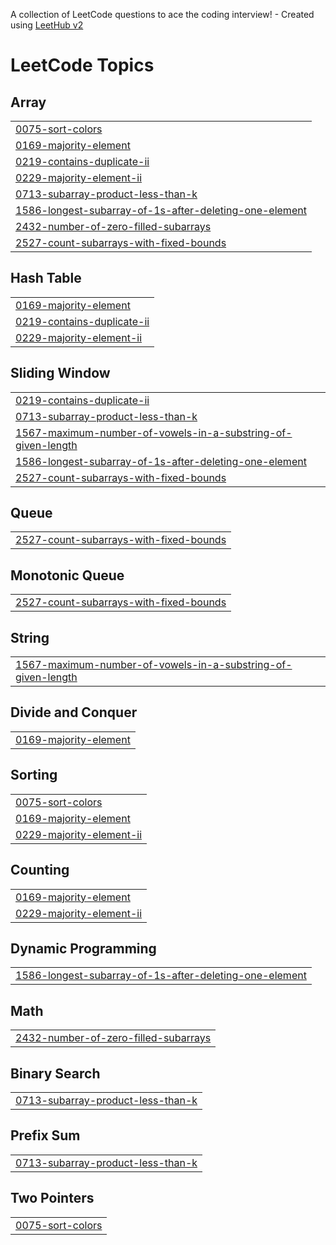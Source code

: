 A collection of LeetCode questions to ace the coding interview! - Created using [LeetHub v2](https://github.com/arunbhardwaj/LeetHub-2.0)
<!---LeetCode Topics Start-->
# LeetCode Topics
## Array
|  |
| ------- |
| [0075-sort-colors](https://github.com/jagdishrathod1302/Interview_DSA_Algo/tree/master/0075-sort-colors) |
| [0169-majority-element](https://github.com/jagdishrathod1302/Interview_DSA_Algo/tree/master/0169-majority-element) |
| [0219-contains-duplicate-ii](https://github.com/jagdishrathod1302/Interview_DSA_Algo/tree/master/0219-contains-duplicate-ii) |
| [0229-majority-element-ii](https://github.com/jagdishrathod1302/Interview_DSA_Algo/tree/master/0229-majority-element-ii) |
| [0713-subarray-product-less-than-k](https://github.com/jagdishrathod1302/Interview_DSA_Algo/tree/master/0713-subarray-product-less-than-k) |
| [1586-longest-subarray-of-1s-after-deleting-one-element](https://github.com/jagdishrathod1302/Interview_DSA_Algo/tree/master/1586-longest-subarray-of-1s-after-deleting-one-element) |
| [2432-number-of-zero-filled-subarrays](https://github.com/jagdishrathod1302/Interview_DSA_Algo/tree/master/2432-number-of-zero-filled-subarrays) |
| [2527-count-subarrays-with-fixed-bounds](https://github.com/jagdishrathod1302/Interview_DSA_Algo/tree/master/2527-count-subarrays-with-fixed-bounds) |
## Hash Table
|  |
| ------- |
| [0169-majority-element](https://github.com/jagdishrathod1302/Interview_DSA_Algo/tree/master/0169-majority-element) |
| [0219-contains-duplicate-ii](https://github.com/jagdishrathod1302/Interview_DSA_Algo/tree/master/0219-contains-duplicate-ii) |
| [0229-majority-element-ii](https://github.com/jagdishrathod1302/Interview_DSA_Algo/tree/master/0229-majority-element-ii) |
## Sliding Window
|  |
| ------- |
| [0219-contains-duplicate-ii](https://github.com/jagdishrathod1302/Interview_DSA_Algo/tree/master/0219-contains-duplicate-ii) |
| [0713-subarray-product-less-than-k](https://github.com/jagdishrathod1302/Interview_DSA_Algo/tree/master/0713-subarray-product-less-than-k) |
| [1567-maximum-number-of-vowels-in-a-substring-of-given-length](https://github.com/jagdishrathod1302/Interview_DSA_Algo/tree/master/1567-maximum-number-of-vowels-in-a-substring-of-given-length) |
| [1586-longest-subarray-of-1s-after-deleting-one-element](https://github.com/jagdishrathod1302/Interview_DSA_Algo/tree/master/1586-longest-subarray-of-1s-after-deleting-one-element) |
| [2527-count-subarrays-with-fixed-bounds](https://github.com/jagdishrathod1302/Interview_DSA_Algo/tree/master/2527-count-subarrays-with-fixed-bounds) |
## Queue
|  |
| ------- |
| [2527-count-subarrays-with-fixed-bounds](https://github.com/jagdishrathod1302/Interview_DSA_Algo/tree/master/2527-count-subarrays-with-fixed-bounds) |
## Monotonic Queue
|  |
| ------- |
| [2527-count-subarrays-with-fixed-bounds](https://github.com/jagdishrathod1302/Interview_DSA_Algo/tree/master/2527-count-subarrays-with-fixed-bounds) |
## String
|  |
| ------- |
| [1567-maximum-number-of-vowels-in-a-substring-of-given-length](https://github.com/jagdishrathod1302/Interview_DSA_Algo/tree/master/1567-maximum-number-of-vowels-in-a-substring-of-given-length) |
## Divide and Conquer
|  |
| ------- |
| [0169-majority-element](https://github.com/jagdishrathod1302/Interview_DSA_Algo/tree/master/0169-majority-element) |
## Sorting
|  |
| ------- |
| [0075-sort-colors](https://github.com/jagdishrathod1302/Interview_DSA_Algo/tree/master/0075-sort-colors) |
| [0169-majority-element](https://github.com/jagdishrathod1302/Interview_DSA_Algo/tree/master/0169-majority-element) |
| [0229-majority-element-ii](https://github.com/jagdishrathod1302/Interview_DSA_Algo/tree/master/0229-majority-element-ii) |
## Counting
|  |
| ------- |
| [0169-majority-element](https://github.com/jagdishrathod1302/Interview_DSA_Algo/tree/master/0169-majority-element) |
| [0229-majority-element-ii](https://github.com/jagdishrathod1302/Interview_DSA_Algo/tree/master/0229-majority-element-ii) |
## Dynamic Programming
|  |
| ------- |
| [1586-longest-subarray-of-1s-after-deleting-one-element](https://github.com/jagdishrathod1302/Interview_DSA_Algo/tree/master/1586-longest-subarray-of-1s-after-deleting-one-element) |
## Math
|  |
| ------- |
| [2432-number-of-zero-filled-subarrays](https://github.com/jagdishrathod1302/Interview_DSA_Algo/tree/master/2432-number-of-zero-filled-subarrays) |
## Binary Search
|  |
| ------- |
| [0713-subarray-product-less-than-k](https://github.com/jagdishrathod1302/Interview_DSA_Algo/tree/master/0713-subarray-product-less-than-k) |
## Prefix Sum
|  |
| ------- |
| [0713-subarray-product-less-than-k](https://github.com/jagdishrathod1302/Interview_DSA_Algo/tree/master/0713-subarray-product-less-than-k) |
## Two Pointers
|  |
| ------- |
| [0075-sort-colors](https://github.com/jagdishrathod1302/Interview_DSA_Algo/tree/master/0075-sort-colors) |
<!---LeetCode Topics End-->